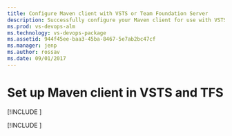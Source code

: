 ```yaml
---
title: Configure Maven client with VSTS or Team Foundation Server
description: Successfully configure your Maven client for use with VSTS or Team Foundation Server
ms.prod: vs-devops-alm
ms.technology: vs-devops-package
ms.assetid: 944f45ee-baa3-45ba-8467-5e7ab2bc47cf
ms.manager: jenp
ms.author: rossav
ms.date: 09/01/2017
---
```


# Set up Maven client in VSTS and TFS

[!INCLUDE [](../_shared/availability-maven.md)]

[!INCLUDE [](../_shared/maven/pom-and-settings.md)]